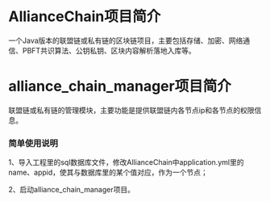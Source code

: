 # AllianceChain项目简介
一个Java版本的联盟链或私有链的区块链项目，主要包括存储、加密、网络通信、PBFT共识算法、公钥私钥、区块内容解析落地入库等。

# alliance_chain_manager项目简介
联盟链或私有链的管理模块，主要功能是提供联盟链内各节点ip和各节点的权限信息。

### 简单使用说明

1、导入工程里的sql数据库文件，修改AllianceChain中application.yml里的name、appid，使其与数据库里的某个值对应，作为一个节点；

2、启动alliance_chain_manager项目。
